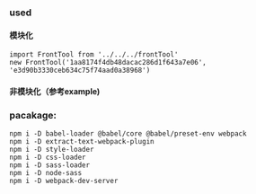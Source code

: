 ### used

#### 模块化
    import FrontTool from '../../../frontTool'
    new FrontTool('1aa8174f4db48dacac286d1f643a7e06', 'e3d90b3330ceb634c75f74aad0a38968')

#### 非模块化（参考example)

### pacakage:
    npm i -D babel-loader @babel/core @babel/preset-env webpack
    npm i -D extract-text-webpack-plugin
    npm i -D style-loader
    npm i -D css-loader
    npm i -D sass-loader
    npm i -D node-sass
    npm i -D webpack-dev-server